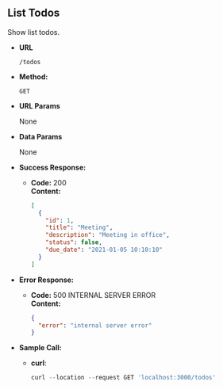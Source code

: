 ## **List Todos**

Show list todos.

- **URL**

  `/todos`

- **Method:**

  `GET`

- **URL Params**

  None

- **Data Params**

  None

- **Success Response:**

  - **Code:** 200 <br />
    **Content:**
    ```json
    [
      {
        "id": 1,
        "title": "Meeting",
        "description": "Meeting in office",
        "status": false,
        "due_date": "2021-01-05 10:10:10"
      }
    ]
    ```

- **Error Response:**

  - **Code:** 500 INTERNAL SERVER ERROR <br />
    **Content:**
    ```json
    {
      "error": "internal server error"
    }
    ```

- **Sample Call:**
  - **curl**:
    ```js
    curl --location --request GET 'localhost:3000/todos'
    ```
